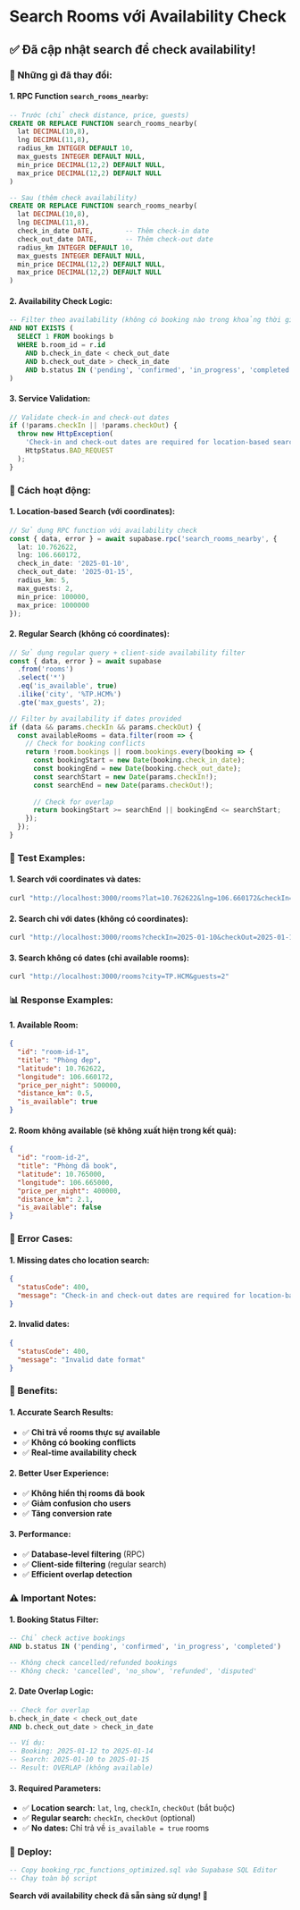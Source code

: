 # Search Rooms với Availability Check

## ✅ **Đã cập nhật search để check availability!**

### **🔧 Những gì đã thay đổi:**

#### **1. RPC Function `search_rooms_nearby`:**
```sql
-- Trước (chỉ check distance, price, guests)
CREATE OR REPLACE FUNCTION search_rooms_nearby(
  lat DECIMAL(10,8),
  lng DECIMAL(11,8),
  radius_km INTEGER DEFAULT 10,
  max_guests INTEGER DEFAULT NULL,
  min_price DECIMAL(12,2) DEFAULT NULL,
  max_price DECIMAL(12,2) DEFAULT NULL
)

-- Sau (thêm check availability)
CREATE OR REPLACE FUNCTION search_rooms_nearby(
  lat DECIMAL(10,8),
  lng DECIMAL(11,8),
  check_in_date DATE,        -- Thêm check-in date
  check_out_date DATE,       -- Thêm check-out date
  radius_km INTEGER DEFAULT 10,
  max_guests INTEGER DEFAULT NULL,
  min_price DECIMAL(12,2) DEFAULT NULL,
  max_price DECIMAL(12,2) DEFAULT NULL
)
```

#### **2. Availability Check Logic:**
```sql
-- Filter theo availability (không có booking nào trong khoảng thời gian)
AND NOT EXISTS (
  SELECT 1 FROM bookings b
  WHERE b.room_id = r.id
    AND b.check_in_date < check_out_date
    AND b.check_out_date > check_in_date
    AND b.status IN ('pending', 'confirmed', 'in_progress', 'completed')
)
```

#### **3. Service Validation:**
```typescript
// Validate check-in and check-out dates
if (!params.checkIn || !params.checkOut) {
  throw new HttpException(
    'Check-in and check-out dates are required for location-based search',
    HttpStatus.BAD_REQUEST
  );
}
```

### **🎯 Cách hoạt động:**

#### **1. Location-based Search (với coordinates):**
```typescript
// Sử dụng RPC function với availability check
const { data, error } = await supabase.rpc('search_rooms_nearby', {
  lat: 10.762622,
  lng: 106.660172,
  check_in_date: '2025-01-10',
  check_out_date: '2025-01-15',
  radius_km: 5,
  max_guests: 2,
  min_price: 100000,
  max_price: 1000000
});
```

#### **2. Regular Search (không có coordinates):**
```typescript
// Sử dụng regular query + client-side availability filter
const { data, error } = await supabase
  .from('rooms')
  .select('*')
  .eq('is_available', true)
  .ilike('city', '%TP.HCM%')
  .gte('max_guests', 2);

// Filter by availability if dates provided
if (data && params.checkIn && params.checkOut) {
  const availableRooms = data.filter(room => {
    // Check for booking conflicts
    return !room.bookings || room.bookings.every(booking => {
      const bookingStart = new Date(booking.check_in_date);
      const bookingEnd = new Date(booking.check_out_date);
      const searchStart = new Date(params.checkIn!);
      const searchEnd = new Date(params.checkOut!);
      
      // Check for overlap
      return bookingStart >= searchEnd || bookingEnd <= searchStart;
    });
  });
}
```

### **🧪 Test Examples:**

#### **1. Search với coordinates và dates:**
```bash
curl "http://localhost:3000/rooms?lat=10.762622&lng=106.660172&checkIn=2025-01-10&checkOut=2025-01-15&radius=5&guests=2"
```

#### **2. Search chỉ với dates (không có coordinates):**
```bash
curl "http://localhost:3000/rooms?checkIn=2025-01-10&checkOut=2025-01-15&city=TP.HCM&guests=2"
```

#### **3. Search không có dates (chỉ available rooms):**
```bash
curl "http://localhost:3000/rooms?city=TP.HCM&guests=2"
```

### **📊 Response Examples:**

#### **1. Available Room:**
```json
{
  "id": "room-id-1",
  "title": "Phòng đẹp",
  "latitude": 10.762622,
  "longitude": 106.660172,
  "price_per_night": 500000,
  "distance_km": 0.5,
  "is_available": true
}
```

#### **2. Room không available (sẽ không xuất hiện trong kết quả):**
```json
{
  "id": "room-id-2",
  "title": "Phòng đã book",
  "latitude": 10.765000,
  "longitude": 106.665000,
  "price_per_night": 400000,
  "distance_km": 2.1,
  "is_available": false
}
```

### **🚨 Error Cases:**

#### **1. Missing dates cho location search:**
```json
{
  "statusCode": 400,
  "message": "Check-in and check-out dates are required for location-based search"
}
```

#### **2. Invalid dates:**
```json
{
  "statusCode": 400,
  "message": "Invalid date format"
}
```

### **🎯 Benefits:**

#### **1. Accurate Search Results:**
- ✅ **Chỉ trả về rooms thực sự available**
- ✅ **Không có booking conflicts**
- ✅ **Real-time availability check**

#### **2. Better User Experience:**
- ✅ **Không hiển thị rooms đã book**
- ✅ **Giảm confusion cho users**
- ✅ **Tăng conversion rate**

#### **3. Performance:**
- ✅ **Database-level filtering** (RPC)
- ✅ **Client-side filtering** (regular search)
- ✅ **Efficient overlap detection**

### **⚠️ Important Notes:**

#### **1. Booking Status Filter:**
```sql
-- Chỉ check active bookings
AND b.status IN ('pending', 'confirmed', 'in_progress', 'completed')

-- Không check cancelled/refunded bookings
-- Không check: 'cancelled', 'no_show', 'refunded', 'disputed'
```

#### **2. Date Overlap Logic:**
```sql
-- Check for overlap
b.check_in_date < check_out_date
AND b.check_out_date > check_in_date

-- Ví dụ:
-- Booking: 2025-01-12 to 2025-01-14
-- Search: 2025-01-10 to 2025-01-15
-- Result: OVERLAP (không available)
```

#### **3. Required Parameters:**
- ✅ **Location search:** `lat`, `lng`, `checkIn`, `checkOut` (bắt buộc)
- ✅ **Regular search:** `checkIn`, `checkOut` (optional)
- ✅ **No dates:** Chỉ trả về `is_available = true` rooms

### **🔧 Deploy:**

```sql
-- Copy booking_rpc_functions_optimized.sql vào Supabase SQL Editor
-- Chạy toàn bộ script
```

**Search với availability check đã sẵn sàng sử dụng! 🚀**
